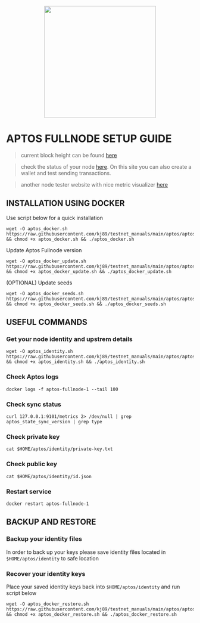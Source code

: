 <p align="center">
  <img width="300" height="auto" src="https://user-images.githubusercontent.com/50621007/162568594-c423847a-f1ff-42de-84d7-110bb0077b4d.png">
</p>

# APTOS FULLNODE SETUP GUIDE

> current block height can be found [here](https://status.devnet.aptos.dev)

> check the status of your node [here](https://www.nodex.run/aptos_test). On this site you can also create a wallet and test sending transactions.

> another node tester website with nice metric visualizer [here](http://node-tools.net/aptos/tester/)

## INSTALLATION USING DOCKER

Use script below for a quick installation
```
wget -O aptos_docker.sh https://raw.githubusercontent.com/kj89/testnet_manuals/main/aptos/aptos_docker.sh && chmod +x aptos_docker.sh && ./aptos_docker.sh
```

Update Aptos Fullnode version
```
wget -O aptos_docker_update.sh https://raw.githubusercontent.com/kj89/testnet_manuals/main/aptos/aptos_docker_update.sh && chmod +x aptos_docker_update.sh && ./aptos_docker_update.sh
```

(OPTIONAL) Update seeds
```
wget -O aptos_docker_seeds.sh https://raw.githubusercontent.com/kj89/testnet_manuals/main/aptos/aptos_docker_seeds.sh && chmod +x aptos_docker_seeds.sh && ./aptos_docker_seeds.sh
```

## USEFUL COMMANDS

### Get your node identity and upstrem details
```
wget -O aptos_identity.sh https://raw.githubusercontent.com/kj89/testnet_manuals/main/aptos/aptos_identity.sh && chmod +x aptos_identity.sh && ./aptos_identity.sh
```

### Check Aptos logs
```
docker logs -f aptos-fullnode-1 --tail 100
```

### Check sync status
```
curl 127.0.0.1:9101/metrics 2> /dev/null | grep aptos_state_sync_version | grep type
```

### Check private key
```
cat $HOME/aptos/identity/private-key.txt
```

### Check public key
```
cat $HOME/aptos/identity/id.json
```

### Restart service
```
docker restart aptos-fullnode-1
```

## BACKUP AND RESTORE
### Backup your identity files
In order to back up your keys please save identity files located in `$HOME/aptos/identity` to safe location

### Recover your identity keys
Place your saved identity keys back into `$HOME/aptos/identity` and run script below
```
wget -O aptos_docker_restore.sh https://raw.githubusercontent.com/kj89/testnet_manuals/main/aptos/aptos_docker_restore.sh && chmod +x aptos_docker_restore.sh && ./aptos_docker_restore.sh
```
